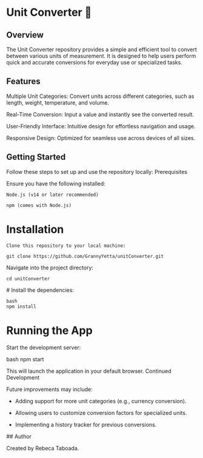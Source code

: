 # Unit Converter 📐

## Overview

The Unit Converter repository provides a simple and efficient tool to convert between various units of measurement. It is designed to help users perform quick and accurate conversions for everyday use or specialized tasks.

## Features

 Multiple Unit Categories: Convert units across different categories, such as length, weight, temperature, and volume.

 Real-Time Conversion: Input a value and instantly see the converted result.

 User-Friendly Interface: Intuitive design for effortless navigation and usage.

 Responsive Design: Optimized for seamless use across devices of all sizes.

## Getting Started

Follow these steps to set up and use the repository locally:
Prerequisites

Ensure you have the following installed:

    Node.js (v14 or later recommended)

    npm (comes with Node.js)

# Installation

    Clone this repository to your local machine:

```git clone https://github.com/GrannyYetta/unitConverter.git```

Navigate into the project directory:

```cd unitConverter```

# Install the dependencies:

    bash
    npm install

# Running the App

Start the development server:

bash
npm start

This will launch the application in your default browser.
Continued Development

Future improvements may include:

- Adding support for more unit categories (e.g., currency conversion).

- Allowing users to customize conversion factors for specialized units.

- Implementing a history tracker for previous conversions.

## Author

Created by Rebeca Taboada.
